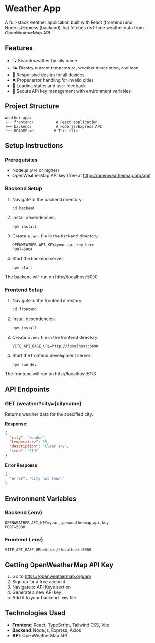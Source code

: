 # Weather App

A full-stack weather application built with React (frontend) and Node.js/Express (backend) that fetches real-time weather data from OpenWeatherMap API.

## Features

- 🔍 Search weather by city name
- 🌤️ Display current temperature, weather description, and icon
- 📱 Responsive design for all devices
- ❌ Proper error handling for invalid cities
- 🔄 Loading states and user feedback
- 🔐 Secure API key management with environment variables

## Project Structure

```
weather-app/
├── frontend/          # React application
├── backend/           # Node.js/Express API
└── README.md         # This file
```

## Setup Instructions

### Prerequisites

- Node.js (v14 or higher)
- OpenWeatherMap API key (free at https://openweathermap.org/api)

### Backend Setup

1. Navigate to the backend directory:
   ```bash
   cd backend
   ```

2. Install dependencies:
   ```bash
   npm install
   ```

3. Create a `.env` file in the backend directory:
   ```
   OPENWEATHER_API_KEY=your_api_key_here
   PORT=5000
   ```

4. Start the backend server:
   ```bash
   npm start
   ```

The backend will run on http://localhost:5000

### Frontend Setup

1. Navigate to the frontend directory:
   ```bash
   cd frontend
   ```

2. Install dependencies:
   ```bash
   npm install
   ```

3. Create a `.env` file in the frontend directory:
   ```
   VITE_API_BASE_URL=http://localhost:5000
   ```

4. Start the frontend development server:
   ```bash
   npm run dev
   ```

The frontend will run on http://localhost:5173

## API Endpoints

### GET /weather?city={cityname}

Returns weather data for the specified city.

**Response:**
```json
{
  "city": "London",
  "temperature": 15,
  "description": "Clear sky",
  "icon": "01d"
}
```

**Error Response:**
```json
{
  "error": "City not found"
}
```

## Environment Variables

### Backend (.env)
```
OPENWEATHER_API_KEY=your_openweathermap_api_key
PORT=5000
```

### Frontend (.env)
```
VITE_API_BASE_URL=http://localhost:5000
```

## Getting OpenWeatherMap API Key

1. Go to https://openweathermap.org/api
2. Sign up for a free account
3. Navigate to API Keys section
4. Generate a new API key
5. Add it to your backend `.env` file

## Technologies Used

- **Frontend**: React, TypeScript, Tailwind CSS, Vite
- **Backend**: Node.js, Express, Axios
- **API**: OpenWeatherMap API